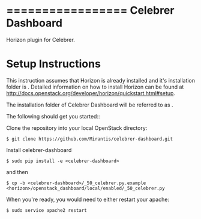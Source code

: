 =================
Celebrer Dashboard
=================

Horizon plugin for Celebrer.

Setup Instructions
==================
This instruction assumes that Horizon is already installed and it's installation
folder is <horizon>. Detailed information on how to install Horizon can be
found at http://docs.openstack.org/developer/horizon/quickstart.html#setup.

The installation folder of Celebrer Dashboard will be referred to as <celebrer-dashboard>.

The following should get you started::

Clone the repository into your local OpenStack directory:

    $ git clone https://github.com/Mirantis/celebrer-dashboard.git

Install celebrer-dashboard

    $ sudo pip install -e <celebrer-dashboard>

and then

    $ cp -b <celebrer-dashboard>/_50_celebrer.py.example <horizon>/openstack_dashboard/local/enabled/_50_celebrer.py

When you're ready, you would need to either restart your apache:

    $ sudo service apache2 restart
